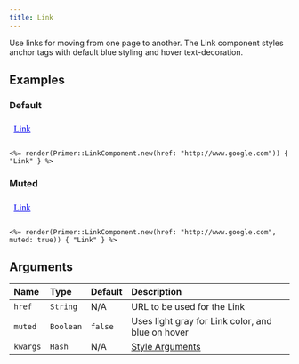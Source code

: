 ```yaml
---
title: Link
---
```


Use links for moving from one page to another. The Link component styles anchor tags with default blue styling and hover text-decoration.

## Examples

### Default

<iframe style="width: 100%; border: 0px; height: 40px;" srcdoc="<html><head><link href='https://unpkg.com/@primer/css/dist/primer.css' rel='stylesheet'></head><body><a href='http://www.google.com'>Link</a></body></html>"></iframe>

```erb
<%= render(Primer::LinkComponent.new(href: "http://www.google.com")) { "Link" } %>
```

### Muted

<iframe style="width: 100%; border: 0px; height: 40px;" srcdoc="<html><head><link href='https://unpkg.com/@primer/css/dist/primer.css' rel='stylesheet'></head><body><a href='http://www.google.com' class='muted-link '>Link</a></body></html>"></iframe>

```erb
<%= render(Primer::LinkComponent.new(href: "http://www.google.com", muted: true)) { "Link" } %>
```

## Arguments

| Name | Type | Default | Description |
| :- | :- | :- | :- |
| `href` | `String` | N/A | URL to be used for the Link |
| `muted` | `Boolean` | `false` | Uses light gray for Link color, and blue on hover |
| `kwargs` | `Hash` | N/A | [Style Arguments](/style-arguments) |
